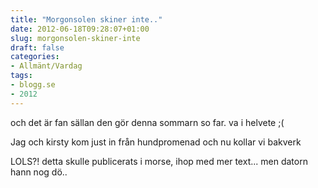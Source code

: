 ```yaml
---
title: "Morgonsolen skiner inte.."
date: 2012-06-18T09:28:07+01:00
slug: morgonsolen-skiner-inte
draft: false
categories:
- Allmänt/Vardag
tags:
- blogg.se
- 2012
---
```

och det är fan sällan den gör denna sommarn so far. va i helvete ;(  
  
Jag och kirsty kom just in från hundpromenad och nu kollar vi bakverk  
  
  
LOLS?! detta skulle publicerats i morse, ihop med mer text... men datorn hann nog dö..